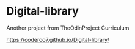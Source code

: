 # Digital-library
Another project from TheOdinProject Curriculum

https://coderoo7.github.io/Digital-library/
